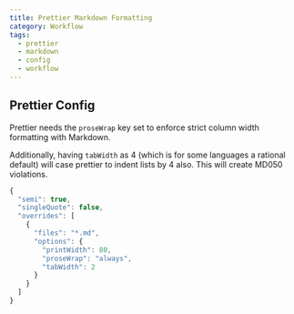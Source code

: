 ```yaml
---
title: Prettier Markdown Formatting
category: Workflow
tags:
  - prettier
  - markdown
  - config
  - workflow
---
```


## Prettier Config

Prettier needs the `proseWrap` key set to enforce strict column width formatting with Markdown.

Additionally, having `tabWidth` as 4 (which is for some languages a rational default) will case prettier to indent lists
by 4 also. This will create MD050 violations.

```js
{
  "semi": true,
  "singleQuote": false,
  "overrides": [
    {
      "files": "*.md",
      "options": {
        "printWidth": 80,
        "proseWrap": "always",
        "tabWidth": 2
      }
    }
  ]
}
```
